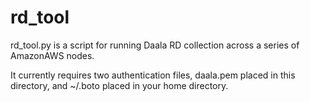 rd_tool
=======

rd_tool.py is a script for running Daala RD collection across a series of AmazonAWS nodes.

It currently requires two authentication files, daala.pem placed in this directory, and ~/.boto placed in your home directory.
